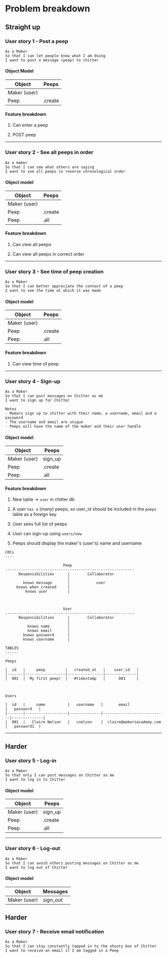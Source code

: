 # Problem breakdown

## Straight up

### User story 1 - Post a peep

```
As a Maker
So that I can let people know what I am doing  
I want to post a message (peep) to chitter
```


#### Object Model

Object | Peeps
--------------- | --------------------
Maker (user) | 
Peep | .create


#### Feature breakdown

1. Can enter a peep

2. POST peep


------

### User story 2 - See all peeps in order

```
As a maker
So that I can see what others are saying  
I want to see all peeps in reverse chronological order
```


#### Object model

Object | Peeps
--------------- | --------------------
Maker (user) | 
Peep | .create
Peep | .all


#### Feature breakdown

1. Can view all peeps

2. Can view all peeps in correct order


------

### User story 3 - See time of peep creation

```
As a Maker
So that I can better appreciate the context of a peep
I want to see the time at which it was made
``` 


#### Object model

Object | Peeps
--------------- | --------------------
Maker (user) | 
Peep | .create
Peep | .all


#### Feature breakdown

1. Can view time of peep


------

### User story 4 - Sign-up

```
As a Maker
So that I can post messages on Chitter as me
I want to sign up for Chitter

Notes
- Makers sign up to chitter with their name, a username, email and a password
- The username and email are unique
- Peeps will have the name of the maker and their user handle
```

#### Object model

Object | Peeps
--------------- | --------------------
Maker (user) | sign_up
Peep | .create
Peep | .all


#### Feature breakdown

1. New table -> `user` in chitter db

2. A user `has a` (many) peeps, so user_id should be included in the `peeps` table as a foreign key

3. User sees full list of peeps 

4. User can sign-up using `users/new`

5. Peeps should display the maker's (user's) name and username

```
CRCs
----

                          Peep
----------------------------------------------------------
      Responsibilities      |        Collaborator
                            |
        knows message       |            user
     knows when created     |
         knows user         |
     


                          User
----------------------------------------------------------
      Responsibilities      |        Collaborator
                            |
          knows name        |
          knows email       |
        knows password      |
        knows username      |

TABLES
------

Peeps

|  id   |     peep         |   created_at   |    user_id   |
|-------|------------------|----------------|--------------|
|  001  |  My first peep!  |   #timestamp   |      001     |



Users

|  id   |     name          |   username   |       email                |   password   |   
|-------|-------------------|--------------|----------------------------|--------------|
|  001  |   Claire Nelson   |   cnelson    |  claire@makersacademy.com  |   password1  |

```

------


## Harder

### User story 5 - Log-in

```
As a Maker
So that only I can post messages on Chitter as me
I want to log in to Chitter
```

#### Object model

Object | Peeps
--------------- | --------------------
Maker (user) | sign_up
Peep | .create
Peep | .all

------

### User story 6 - Log-out

```
As a Maker
So that I can avoid others posting messages on Chitter as me
I want to log out of Chitter
```

#### Object model

Object | Messages
--------------- | --------------------
Maker (user) | sign_out


## Harder

### User story 7 - Receive email notification

```
As a Maker
So that I can stay constantly tapped in to the shouty box of Chitter
I want to receive an email if I am tagged in a Peep
```


